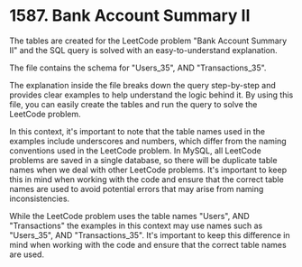 # 1587. Bank Account Summary II

<p style="font-size: 12px;">

The tables are created for the LeetCode problem "Bank Account Summary II" and the SQL query is solved with an easy-to-understand explanation.

The file contains the schema for "Users_35", AND "Transactions_35".

The explanation inside the file breaks down the query step-by-step and provides clear examples to help understand the logic behind it. By using this file, you can easily create the tables and run the query to solve the LeetCode problem.

In this context, it's important to note that the table names used in the examples include underscores and numbers, which differ from the naming conventions used in the LeetCode problem. In MySQL, all LeetCode problems are saved in a single database, so there will be duplicate table names when we deal with other LeetCode problems. It's important to keep this in mind when working with the code and ensure that the correct table names are used to avoid potential errors that may arise from naming inconsistencies.

While the LeetCode problem uses the table names "Users", AND "Transactions" the examples in this context may use names such as "Users_35", AND "Transactions_35". It's important to keep this difference in mind when working with the code and ensure that the correct table names are used.

</p>
